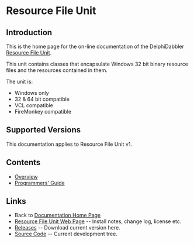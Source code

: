 # Resource File Unit

## Introduction

This is the home page for the on-line documentation of the DelphiDabbler [Resource File Unit](https://delphidabbler.com/software/resfile).

This unit contains classes that encapsulate Windows 32 bit binary resource files and the resources contained in them.

The unit is:

* Windows only
* 32 & 64 bit compatible
* VCL compatible
* FireMonkey compatible

## Supported Versions

This documentation applies to Resource File Unit v1.

## Contents

* [Overview](./1/Overview.md)
* [Programmers' Guide](./1/API.md)

## Links

* Back to [Documentation Home Page](../index.md)
* [Resource File Unit Web Page](https://delphidabbler.com/software/resfile) -- Install notes, change log, license etc.
* [Releases](https://github.com/ddablib/resfile/releases) -- Download current version here.
* [Source Code](https://github.com/ddablib/resfile) -- Current development tree.

